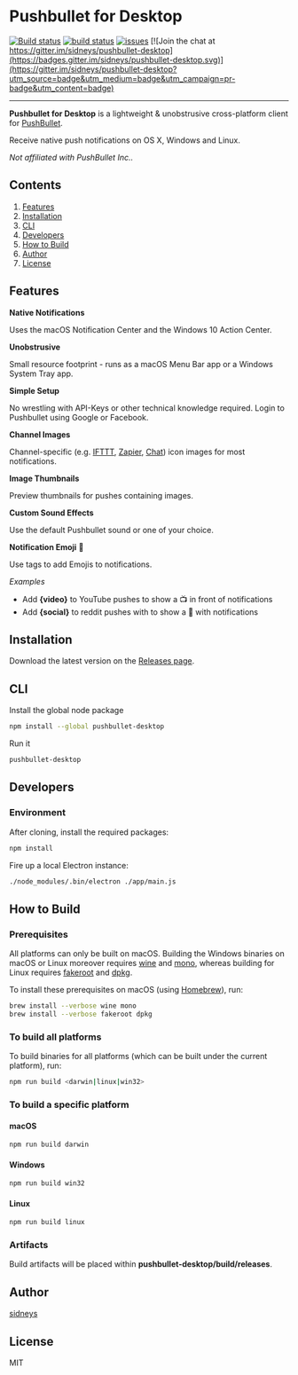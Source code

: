 # Pushbullet for Desktop    

[![Build status](https://ci.appveyor.com/api/projects/status/d69sb6iav7tnrldq?svg=true)](https://ci.appveyor.com/project/sidneys/pushbullet-desktop) [![build status](http://img.shields.io/travis/sidneys/pushbullet-desktop.svg?style=flat)](http://travis-ci.org/sidneys/pushbullet-desktop) [![issues](https://img.shields.io/github/issues/sidneys/pushbullet-desktop.svg)](https://github.com/sidneys/pushbullet-desktop/issues) [![Join the chat at https://gitter.im/sidneys/pushbullet-desktop](https://badges.gitter.im/sidneys/pushbullet-desktop.svg)](https://gitter.im/sidneys/pushbullet-desktop?utm_source=badge&utm_medium=badge&utm_campaign=pr-badge&utm_content=badge)  

---

**Pushbullet for Desktop** is a lightweight & unobstrusive cross-platform client for [PushBullet](https://pushbullet.com/).

Receive native push notifications on OS X, Windows and Linux.

*Not affiliated with PushBullet Inc..*


## Contents

1. [Features](#features)
2. [Installation](#installation)
3. [CLI](#cli)
4. [Developers](#developers)
5. [How to Build](#how-to-build)
6. [Author](#author)
7. [License](#license)


## <a name="features"/>Features

**Native Notifications**

Uses the macOS Notification Center and the Windows 10 Action Center.

**Unobstrusive**

Small resource footprint - runs as a macOS Menu Bar app or a Windows System Tray app.

**Simple Setup**

No wrestling with API-Keys or other technical knowledge required.
Login to Pushbullet using Google or Facebook.

**Channel Images**

Channel-specific  (e.g. [IFTTT](https://ifttt.com/), [Zapier](https://zapier.com/), [Chat](http://lifehacker.com/huge-pushbullet-update-adds-instant-messaging-chat-hea-1714870644)) icon images for most notifications.

**Image Thumbnails**

Preview thumbnails for pushes containing images.

**Custom Sound Effects**

Use the default Pushbullet sound or one of your choice.

**Notification Emoji** 👾

Use tags to add Emojis to notifications.

*Examples*

- Add **{video}** to YouTube pushes to show a 📺 in front of notifications
- Add **{social}** to reddit pushes with to show a 🍻 with notifications



## <a name="installation"/>Installation

Download the latest version on the [Releases page](https://github.com/sidneys/pushbullet-desktop/releases).



## <a name="cli"/>CLI

Install the global node package

```bash
npm install --global pushbullet-desktop
```

Run it

```bash
pushbullet-desktop
```



## <a name="developers"/>Developers

### Environment

After cloning, install the required packages:

```bash
npm install
```

Fire up a local Electron instance:

```bash
./node_modules/.bin/electron ./app/main.js
```



## <a name="how-to-build"/>How to Build

### Prerequisites

All platforms can only be built on macOS. Building the Windows binaries on macOS or Linux moreover requires [wine](https://winehq.org) and [mono](https://nsis.sourceforge.net/Docs/Chapter3.htm), whereas building for Linux requires [fakeroot](https://wiki.debian.org/FakeRoot) and [dpkg](https://wiki.ubuntuusers.de/dpkg/).

To install these prerequisites on macOS (using [Homebrew](https://brew.sh)), run:

```bash
brew install --verbose wine mono
brew install --verbose fakeroot dpkg
```

### To build all platforms

To build binaries for all platforms (which can be built under the current platform), run:

```bash
npm run build <darwin|linux|win32>
```

### To build a specific platform

#### macOS

```bash
npm run build darwin
```

#### Windows

```bash
npm run build win32
```

#### Linux

```bash
npm run build linux
```

### Artifacts

Build artifacts will be placed within **pushbullet-desktop/build/releases**.



## <a name="author"/>Author

[sidneys](http://sidneys.github.io)



## <a name="license"/>License

MIT
